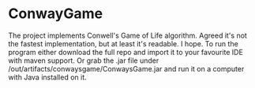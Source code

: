 # ConwayGame
The project implements Conwell's Game of Life algorithm. Agreed it's not the fastest implementation, but at least it's readable. I hope.
To run the program either download the full repo and import it to your favourite IDE with maven support. 
Or grab the .jar file under /out/artifacts/conwaysgame/ConwaysGame.jar 
and run it on a computer with Java installed on it.
